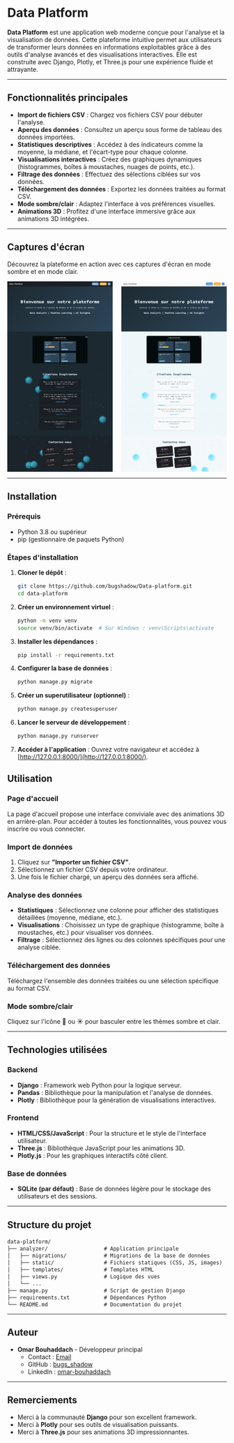 # Data Platform

**Data Platform** est une application web moderne conçue pour l'analyse et la visualisation de données. Cette plateforme intuitive permet aux utilisateurs de transformer leurs données en informations exploitables grâce à des outils d'analyse avancés et des visualisations interactives. Elle est construite avec Django, Plotly, et Three.js pour une expérience fluide et attrayante.

---

## Fonctionnalités principales

- **Import de fichiers CSV** : Chargez vos fichiers CSV pour débuter l'analyse.
- **Aperçu des données** : Consultez un aperçu sous forme de tableau des données importées.
- **Statistiques descriptives** : Accédez à des indicateurs comme la moyenne, la médiane, et l'écart-type pour chaque colonne.
- **Visualisations interactives** : Créez des graphiques dynamiques (histogrammes, boîtes à moustaches, nuages de points, etc.).
- **Filtrage des données** : Effectuez des sélections ciblées sur vos données.
- **Téléchargement des données** : Exportez les données traitées au format CSV.
- **Mode sombre/clair** : Adaptez l'interface à vos préférences visuelles.
- **Animations 3D** : Profitez d'une interface immersive grâce aux animations 3D intégrées.

---

## Captures d'écran

Découvrez la plateforme en action avec ces captures d'écran en mode sombre et en mode clair.

<div style="display: flex; justify-content: space-between;">
  <img src="images/dark_mode.png" alt="Plateforme en mode sombre" width="48%" />
  <img src="images/light_mode.png" alt="Plateforme en mode clair" width="48%" />
</div>

---

## Installation

### Prérequis

- Python 3.8 ou supérieur
- pip (gestionnaire de paquets Python)

### Étapes d'installation

1. **Cloner le dépôt** :

    ```bash
    git clone https://github.com/bugshadow/Data-platform.git
    cd data-platform
    ```

2. **Créer un environnement virtuel** :

    ```bash
    python -m venv venv
    source venv/bin/activate  # Sur Windows : venv\Scripts\activate
    ```

3. **Installer les dépendances** :

    ```bash
    pip install -r requirements.txt
    ```

4. **Configurer la base de données** :

    ```bash
    python manage.py migrate
    ```

5. **Créer un superutilisateur (optionnel)** :

    ```bash
    python manage.py createsuperuser
    ```

6. **Lancer le serveur de développement** :

    ```bash
    python manage.py runserver
    ```

7. **Accéder à l'application** : Ouvrez votre navigateur et accédez à [http://127.0.0.1:8000/](http://127.0.0.1:8000/).

## Utilisation

### Page d'accueil
La page d'accueil propose une interface conviviale avec des animations 3D en arrière-plan. Pour accéder à toutes les fonctionnalités, vous pouvez vous inscrire ou vous connecter.

### Import de données
1. Cliquez sur **"Importer un fichier CSV"**.
2. Sélectionnez un fichier CSV depuis votre ordinateur.
3. Une fois le fichier chargé, un aperçu des données sera affiché.

### Analyse des données
- **Statistiques** : Sélectionnez une colonne pour afficher des statistiques détaillées (moyenne, médiane, etc.).
- **Visualisations** : Choisissez un type de graphique (histogramme, boîte à moustaches, etc.) pour visualiser vos données.
- **Filtrage** : Sélectionnez des lignes ou des colonnes spécifiques pour une analyse ciblée.

### Téléchargement des données
Téléchargez l'ensemble des données traitées ou une sélection spécifique au format CSV.

### Mode sombre/clair
Cliquez sur l'icône 🌙 ou ☀️ pour basculer entre les thèmes sombre et clair.

---

## Technologies utilisées

### Backend
- **Django** : Framework web Python pour la logique serveur.
- **Pandas** : Bibliothèque pour la manipulation et l'analyse de données.
- **Plotly** : Bibliothèque pour la génération de visualisations interactives.

### Frontend
- **HTML/CSS/JavaScript** : Pour la structure et le style de l'interface utilisateur.
- **Three.js** : Bibliothèque JavaScript pour les animations 3D.
- **Plotly.js** : Pour les graphiques interactifs côté client.

### Base de données
- **SQLite (par défaut)** : Base de données légère pour le stockage des utilisateurs et des sessions.

---

## Structure du projet

```plaintext
data-platform/
├── analyzer/                  # Application principale
│   ├── migrations/            # Migrations de la base de données
│   ├── static/                # Fichiers statiques (CSS, JS, images)
│   ├── templates/             # Templates HTML
│   ├── views.py               # Logique des vues
│   └── ...
├── manage.py                  # Script de gestion Django
├── requirements.txt           # Dépendances Python
└── README.md                  # Documentation du projet

```


---

## Auteur

- **Omar Bouhaddach** - Développeur principal  
  - Contact : [Email](mailto:bouhaddachomar@gmail.com)  
  - GitHub : [bugs_shadow](https://github.com/bugshadow)  
  - LinkedIn : [omar-bouhaddach](https://www.linkedin.com/in/omar-bouhaddach-7420a02b4/)  

---

## Remerciements

- Merci à la communauté **Django** pour son excellent framework.
- Merci à **Plotly** pour ses outils de visualisation puissants.
- Merci à **Three.js** pour ses animations 3D impressionnantes.